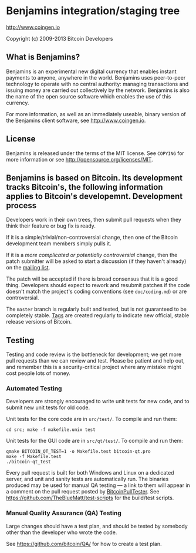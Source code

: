 Benjamins integration/staging tree
================================

http://www.coingen.io

Copyright (c) 2009-2013 Bitcoin Developers

What is Benjamins?
----------------

Benjamins is an experimental new digital currency that enables instant payments to
anyone, anywhere in the world. Benjamins uses peer-to-peer technology to operate
with no central authority: managing transactions and issuing money are carried
out collectively by the network. Benjamins is also the name of the open source
software which enables the use of this currency.

For more information, as well as an immediately useable, binary version of
the Benjamins client software, see http://www.coingen.io.

License
-------

Benjamins is released under the terms of the MIT license. See `COPYING` for more
information or see http://opensource.org/licenses/MIT.

Benjamins is based on Bitcoin.
Its development tracks Bitcoin's, the following information applies to Bitcoin's developemnt.
Development process
-------------------

Developers work in their own trees, then submit pull requests when they think
their feature or bug fix is ready.

If it is a simple/trivial/non-controversial change, then one of the Bitcoin
development team members simply pulls it.

If it is a *more complicated or potentially controversial* change, then the patch
submitter will be asked to start a discussion (if they haven't already) on the
[mailing list](http://sourceforge.net/mailarchive/forum.php?forum_name=bitcoin-development).

The patch will be accepted if there is broad consensus that it is a good thing.
Developers should expect to rework and resubmit patches if the code doesn't
match the project's coding conventions (see `doc/coding.md`) or are
controversial.

The `master` branch is regularly built and tested, but is not guaranteed to be
completely stable. [Tags](https://github.com/bitcoin/bitcoin/tags) are created
regularly to indicate new official, stable release versions of Bitcoin.

Testing
-------

Testing and code review is the bottleneck for development; we get more pull
requests than we can review and test. Please be patient and help out, and
remember this is a security-critical project where any mistake might cost people
lots of money.

### Automated Testing

Developers are strongly encouraged to write unit tests for new code, and to
submit new unit tests for old code.

Unit tests for the core code are in `src/test/`. To compile and run them:

    cd src; make -f makefile.unix test

Unit tests for the GUI code are in `src/qt/test/`. To compile and run them:

    qmake BITCOIN_QT_TEST=1 -o Makefile.test bitcoin-qt.pro
    make -f Makefile.test
    ./bitcoin-qt_test

Every pull request is built for both Windows and Linux on a dedicated server,
and unit and sanity tests are automatically run. The binaries produced may be
used for manual QA testing — a link to them will appear in a comment on the
pull request posted by [BitcoinPullTester](https://github.com/BitcoinPullTester). See https://github.com/TheBlueMatt/test-scripts
for the build/test scripts.

### Manual Quality Assurance (QA) Testing

Large changes should have a test plan, and should be tested by somebody other
than the developer who wrote the code.

See https://github.com/bitcoin/QA/ for how to create a test plan.
